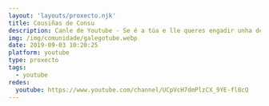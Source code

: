```yaml
---
layout: 'layouts/proxecto.njk'
title: Cousiñas de Consu
description: Canle de Youtube - Se é a túa e lle queres engadir unha descripción e etiquetas, ponte en contacto con nós.
img: /img/comunidade/galegotube.webp
date: 2019-09-03 10:20:25
platform: youtube
type: proxecto
tags:
  - youtube
redes:
  youtube: https://www.youtube.com/channel/UCpVcH7dmPlzCX_9YE-fl8cQ
---
```


